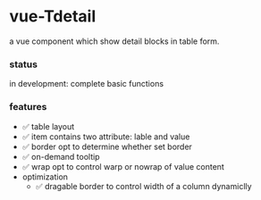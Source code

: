 # vue-Tdetail

a vue component which show detail blocks in table form.

### status

in development: complete basic functions

### features

- ✅ table layout
- ✅ item contains two attribute: lable and value
- ✅ border opt to determine whether set border
- ✅ on-demand tooltip
- ✅ wrap opt to control warp or nowrap of value content
- optimization
  - ✅ dragable border to control width of a column dynamiclly
